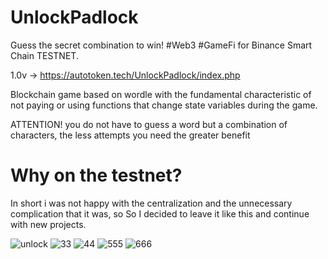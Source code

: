 # UnlockPadlock
 Guess the secret combination to win! #Web3 #GameFi for Binance Smart Chain TESTNET.
 
1.0v -> https://autotoken.tech/UnlockPadlock/index.php

Blockchain game based on wordle with the fundamental characteristic of not paying or using functions that change state variables during the game.

ATTENTION! you do not have to guess a word but a combination of characters, the less attempts you need the greater benefit

# Why on the testnet?

In short i was not happy with the centralization and the unnecessary complication that it was, so So I decided to leave it like this and continue with new projects.

![unlock](https://user-images.githubusercontent.com/57547835/163734257-91f940d0-2960-4283-9839-b8d162086d3c.png)
![33](https://user-images.githubusercontent.com/57547835/171085253-b439824c-aad4-4480-a968-2801dbec9344.png)
![44](https://user-images.githubusercontent.com/57547835/171085268-f98bc2e6-4056-4c6d-9659-cf42f78cf19f.png)
![555](https://user-images.githubusercontent.com/57547835/171085275-adc830ec-7af0-4aaa-84a6-1cb3965df229.png)
![666](https://user-images.githubusercontent.com/57547835/171085286-1d76945a-f043-48cb-92c5-674a365b151a.png)


